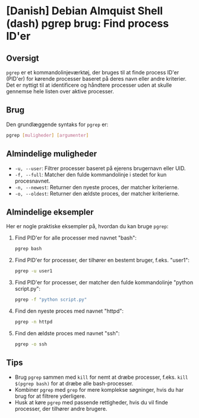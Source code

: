 # [Danish] Debian Almquist Shell (dash) pgrep brug: Find process ID'er

## Oversigt
`pgrep` er et kommandolinjeværktøj, der bruges til at finde process ID'er (PID'er) for kørende processer baseret på deres navn eller andre kriterier. Det er nyttigt til at identificere og håndtere processer uden at skulle gennemse hele listen over aktive processer.

## Brug
Den grundlæggende syntaks for `pgrep` er:

```bash
pgrep [muligheder] [argumenter]
```

## Almindelige muligheder
- `-u, --user`: Filtrer processer baseret på ejerens brugernavn eller UID.
- `-f, --full`: Matcher den fulde kommandolinje i stedet for kun procesnavnet.
- `-n, --newest`: Returner den nyeste proces, der matcher kriterierne.
- `-o, --oldest`: Returner den ældste proces, der matcher kriterierne.

## Almindelige eksempler
Her er nogle praktiske eksempler på, hvordan du kan bruge `pgrep`:

1. Find PID'er for alle processer med navnet "bash":
   ```bash
   pgrep bash
   ```

2. Find PID'er for processer, der tilhører en bestemt bruger, f.eks. "user1":
   ```bash
   pgrep -u user1
   ```

3. Find PID'er for processer, der matcher den fulde kommandolinje "python script.py":
   ```bash
   pgrep -f "python script.py"
   ```

4. Find den nyeste proces med navnet "httpd":
   ```bash
   pgrep -n httpd
   ```

5. Find den ældste proces med navnet "ssh":
   ```bash
   pgrep -o ssh
   ```

## Tips
- Brug `pgrep` sammen med `kill` for nemt at dræbe processer, f.eks. `kill $(pgrep bash)` for at dræbe alle bash-processer.
- Kombiner `pgrep` med `grep` for mere komplekse søgninger, hvis du har brug for at filtrere yderligere.
- Husk at køre `pgrep` med passende rettigheder, hvis du vil finde processer, der tilhører andre brugere.